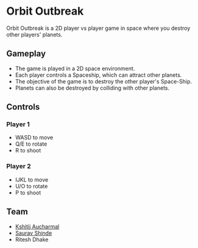 # Orbit Outbreak

Orbit Outbreak is a 2D player vs player game in space where you destroy other players' planets.

## Gameplay

* The game is played in a 2D space environment.
* Each player controls a Spaceship, which can attract other planets.
* The objective of the game is to destroy the other player's Space-Ship.
* Planets can also be destroyed by colliding with other planets.

## Controls

### Player 1

* WASD to move
* Q/E to
 rotate
* R to shoot

### Player 2

* IJKL to move
* U/O to rotate
* P to shoot

## Team

* [Kshitij Aucharmal](https://github.com/kshitijaucharmal)
* [Saurav Shinde](https://github.com/sauravshinde007)
* Ritesh Dhake

